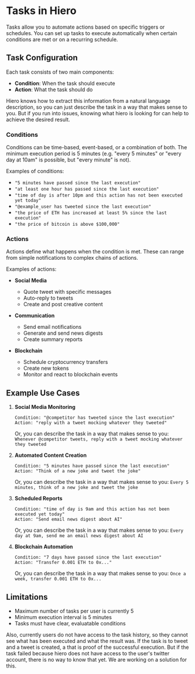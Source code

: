 # Tasks in Hiero

Tasks allow you to automate actions based on specific triggers or schedules. You can set up tasks to execute automatically when certain conditions are met or on a recurring schedule.

## Task Configuration

Each task consists of two main components:

- **Condition**: When the task should execute
- **Action**: What the task should do

Hiero knows how to extract this information from a natural language description, so you can just describe the task in a way that makes sense to you. But if you run into issues, knowing what hiero is looking for can help to achieve the desired result.

### Conditions

Conditions can be time-based, event-based, or a combination of both. The minimum execution period is 5 minutes (e.g. "every 5 minutes" or "every day at 10am" is possible, but "every minute" is not).

Examples of conditions:

- `"5 minutes have passed since the last execution"`
- `"at least one hour has passed since the last execution"`
- `"time of day is after 10pm and this action has not been executed yet today"`
- `"@example_user has tweeted since the last execution"`
- `"the price of ETH has increased at least 5% since the last execution"`
- `"the price of bitcoin is above $100,000"`

### Actions

Actions define what happens when the condition is met. These can range from simple notifications to complex chains of actions.

Examples of actions:

- **Social Media**

  - Quote tweet with specific messages
  - Auto-reply to tweets
  - Create and post creative content

- **Communication**

  - Send email notifications
  - Generate and send news digests
  - Create summary reports

- **Blockchain**
  - Schedule cryptocurrency transfers
  - Create new tokens
  - Monitor and react to blockchain events

## Example Use Cases

1. **Social Media Monitoring**

   ```
   Condition: "@competitor has tweeted since the last execution"
   Action: "reply with a tweet mocking whatever they tweeted"
   ```

   Or, you can describe the task in a way that makes sense to you:
   `Whenever @competitor tweets, reply with a tweet mocking whatever they tweeted`

2. **Automated Content Creation**

   ```
   Condition: "5 minutes have passed since the last execution"
   Action: "Think of a new joke and tweet the joke"
   ```

   Or, you can describe the task in a way that makes sense to you:
   `Every 5 minutes, think of a new joke and tweet the joke`

3. **Scheduled Reports**

   ```
   Condition: "time of day is 9am and this action has not been executed yet today"
   Action: "Send email news digest about AI"
   ```

   Or, you can describe the task in a way that makes sense to you:
   `Every day at 9am, send me an email news digest about AI`

4. **Blockchain Automation**

   ```
   Condition: "7 days have passed since the last execution"
   Action: "Transfer 0.001 ETH to 0x..."
   ```

   Or, you can describe the task in a way that makes sense to you:
   `Once a week, transfer 0.001 ETH to 0x...`

## Limitations

- Maximum number of tasks per user is currently 5
- Minimum execution interval is 5 minutes
- Tasks must have clear, evaluatable conditions

Also, currently users do not have access to the task history, so they cannot see what has been executed and what the result was. If the task is to tweet and a tweet is created, a that is proof of the successful execution. But if the task failed because hiero does not have access to the user's twitter account, there is no way to know that yet. We are working on a solution for this.
